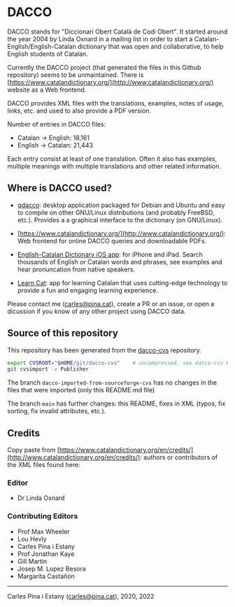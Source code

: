 # DACCO
DACCO stands for "Diccionari Obert Català de Codi Obert". It started around the year 2004 by Linda Oxnard in a mailing list in order to start a Catalan-English/English-Catalan dictionary that was open and collaborative, to help English students of Catalan.

Currently the DACCO project (that generated the files in this Github repository) seems to be unmaintained. There is [https://www.catalandictionary.org/](http://www.catalandictionary.org/) website as a Web frontend.

DACCO provides XML files with the translations, examples, notes of usage, links, etc. and used to also provide a PDF version.

Number of entries in DACCO files:
 * Catalan -> English: 18,161
 * English -> Catalan: 21,443

Each entry consist at least of one translation. Often it also has examples, multiple meanings with multiple translations and other related information.

## Where is DACCO used?

* [qdacco](https://github.com/cpina/qdacco): desktop application packaged for Debian and Ubuntu and easy to compile on other GNU/Linux distributions (and probably FreeBSD, etc.). Provides a a graphical interface to the dictionary (on GNU/Linux).

* [https://www.catalandictionary.org/](http://www.catalandictionary.org/): Web frontend for online DACCO queries and downloadable PDFs.

* [English-Catalan Dictionary iOS app](https://apps.apple.com/us/app/english-catalan-dictionary/id1660927078): for iPhone and iPad. Search thousands of English or Catalan words and phrases, see examples and hear pronuncation from native speakers.

* [Learn Cat](https://learn.cat): app for learning Catalan that uses cutting-edge technology to provide a fun and engaging learning experience.

Please contact me (carles@pina.cat), create a PR or an issue, or open a dicussion if you know of any other project using DACCO data.

## Source of this repository
This repository has been generated from the [dacco-cvs](https://github.com/cpina/dacco-cvs) repository.
```sh
export CVSROOT="$HOME/git/dacco-cvs"	# uncompressed, see dacco-cvs README.md
git cvsimport -v Publisher
```

The branch `dacco-imported-from-sourceforge-cvs` has no changes in the files that were imported (only this README.md file)

The branch `main` has further changes: this README, fixes in XML (typos, fix sorting, fix invalid attributes, etc.).

## Credits
Copy paste from [https://www.catalandictionary.org/en/credits/](http://www.catalandictionary.org/en/credits/): authors or contributors of the XML files found here:

### Editor
 * Dr Linda Oxnard

### Contributing Editors
 * Prof Max Wheeler
 * Lou Hevly
 * Carles Pina i Estany
 * Prof Jonathan Kaye
 * Gill Martin
 * Josep M. Lopez Besora
 * Margarita Castañón

---

Carles Pina i Estany (carles@pina.cat), 2020, 2022

